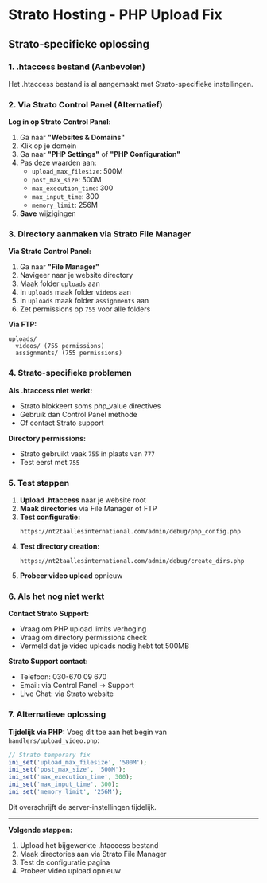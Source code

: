 # Strato Hosting - PHP Upload Fix

## Strato-specifieke oplossing

### 1. .htaccess bestand (Aanbevolen)
Het .htaccess bestand is al aangemaakt met Strato-specifieke instellingen.

### 2. Via Strato Control Panel (Alternatief)

**Log in op Strato Control Panel:**
1. Ga naar **"Websites & Domains"**
2. Klik op je domein
3. Ga naar **"PHP Settings"** of **"PHP Configuration"**
4. Pas deze waarden aan:
   - `upload_max_filesize`: 500M
   - `post_max_size`: 500M
   - `max_execution_time`: 300
   - `max_input_time`: 300
   - `memory_limit`: 256M
5. **Save** wijzigingen

### 3. Directory aanmaken via Strato File Manager

**Via Strato Control Panel:**
1. Ga naar **"File Manager"**
2. Navigeer naar je website directory
3. Maak folder `uploads` aan
4. In `uploads` maak folder `videos` aan
5. In `uploads` maak folder `assignments` aan
6. Zet permissions op `755` voor alle folders

**Via FTP:**
```
uploads/
  videos/ (755 permissions)
  assignments/ (755 permissions)
```

### 4. Strato-specifieke problemen

**Als .htaccess niet werkt:**
- Strato blokkeert soms php_value directives
- Gebruik dan Control Panel methode
- Of contact Strato support

**Directory permissions:**
- Strato gebruikt vaak `755` in plaats van `777`
- Test eerst met `755`

### 5. Test stappen

1. **Upload .htaccess** naar je website root
2. **Maak directories** via File Manager of FTP
3. **Test configuratie:**
   ```
   https://nt2taallesinternational.com/admin/debug/php_config.php
   ```
4. **Test directory creation:**
   ```
   https://nt2taallesinternational.com/admin/debug/create_dirs.php
   ```
5. **Probeer video upload** opnieuw

### 6. Als het nog niet werkt

**Contact Strato Support:**
- Vraag om PHP upload limits verhoging
- Vraag om directory permissions check
- Vermeld dat je video uploads nodig hebt tot 500MB

**Strato Support contact:**
- Telefoon: 030-670 09 670
- Email: via Control Panel → Support
- Live Chat: via Strato website

### 7. Alternatieve oplossing

**Tijdelijk via PHP:**
Voeg dit toe aan het begin van `handlers/upload_video.php`:

```php
// Strato temporary fix
ini_set('upload_max_filesize', '500M');
ini_set('post_max_size', '500M');
ini_set('max_execution_time', 300);
ini_set('max_input_time', 300);
ini_set('memory_limit', '256M');
```

Dit overschrijft de server-instellingen tijdelijk.

---

**Volgende stappen:**
1. Upload het bijgewerkte .htaccess bestand
2. Maak directories aan via Strato File Manager
3. Test de configuratie pagina
4. Probeer video upload opnieuw
